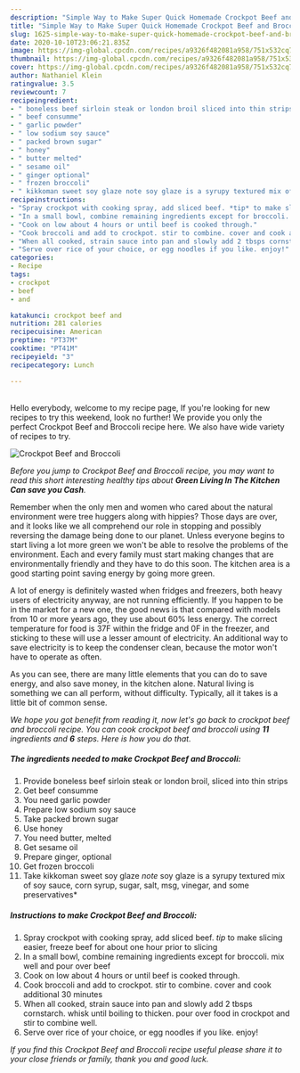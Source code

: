 ```yaml
---
description: "Simple Way to Make Super Quick Homemade Crockpot Beef and Broccoli"
title: "Simple Way to Make Super Quick Homemade Crockpot Beef and Broccoli"
slug: 1625-simple-way-to-make-super-quick-homemade-crockpot-beef-and-broccoli
date: 2020-10-10T23:06:21.835Z
image: https://img-global.cpcdn.com/recipes/a9326f482081a958/751x532cq70/crockpot-beef-and-broccoli-recipe-main-photo.jpg
thumbnail: https://img-global.cpcdn.com/recipes/a9326f482081a958/751x532cq70/crockpot-beef-and-broccoli-recipe-main-photo.jpg
cover: https://img-global.cpcdn.com/recipes/a9326f482081a958/751x532cq70/crockpot-beef-and-broccoli-recipe-main-photo.jpg
author: Nathaniel Klein
ratingvalue: 3.5
reviewcount: 7
recipeingredient:
- " boneless beef sirloin steak or london broil sliced into thin strips"
- " beef consumme"
- " garlic powder"
- " low sodium soy sauce"
- " packed brown sugar"
- " honey"
- " butter melted"
- " sesame oil"
- " ginger optional"
- " frozen broccoli"
- " kikkoman sweet soy glaze note soy glaze is a syrupy textured mix of soy sauce corn syrup sugar salt msg vinegar and some preservatives"
recipeinstructions:
- "Spray crockpot with cooking spray, add sliced beef. *tip* to make slicing easier, freeze beef for about one hour prior to slicing"
- "In a small bowl, combine remaining ingredients except for broccoli. mix well and pour over beef"
- "Cook on low about 4 hours or until beef is cooked through."
- "Cook broccoli and add to crockpot. stir to combine. cover and cook additional 30 minutes"
- "When all cooked, strain sauce into pan and slowly add 2 tbsps cornstarch. whisk until boiling to thicken. pour over food in crockpot and stir to combine well."
- "Serve over rice of your choice, or egg noodles if you like. enjoy!"
categories:
- Recipe
tags:
- crockpot
- beef
- and

katakunci: crockpot beef and 
nutrition: 281 calories
recipecuisine: American
preptime: "PT37M"
cooktime: "PT41M"
recipeyield: "3"
recipecategory: Lunch

---
```

<br>
Hello everybody, welcome to my recipe page, If you're looking for new recipes to try this weekend, look no further! We provide you only the perfect Crockpot Beef and Broccoli recipe here. We also have wide variety of recipes to try.
<br>


![Crockpot Beef and Broccoli](https://img-global.cpcdn.com/recipes/a9326f482081a958/751x532cq70/crockpot-beef-and-broccoli-recipe-main-photo.jpg)

<i>Before you jump to Crockpot Beef and Broccoli recipe, you may want to read this short interesting healthy tips about 
<strong>Green Living In The Kitchen Can save you Cash</strong>.</i>
</br>

Remember when the only men and women who cared about the natural environment were tree huggers along with hippies? Those days are over, and it looks like we all comprehend our role in stopping and possibly reversing the damage being done to our planet. Unless everyone begins to start living a lot more green we won't be able to resolve the problems of the environment. Each and every family must start making changes that are environmentally friendly and they have to do this soon. The kitchen area is a good starting point saving energy by going more green.

A lot of energy is definitely wasted when fridges and freezers, both heavy users of electricity anyway, are not running efficiently. If you happen to be in the market for a new one, the good news is that compared with models from 10 or more years ago, they use about 60% less energy. The correct temperature for food is 37F within the fridge and 0F in the freezer, and sticking to these will use a lesser amount of electricity. An additional way to save electricity is to keep the condenser clean, because the motor won't have to operate as often.

As you can see, there are many little elements that you can do to save energy, and also save money, in the kitchen alone. Natural living is something we can all perform, without difficulty. Typically, all it takes is a little bit of common sense.


<i>We hope you got benefit from reading it, now let's go back to crockpot beef and broccoli recipe. You can cook crockpot beef and broccoli using <strong>11</strong> ingredients and <strong>6</strong> steps. Here is how you do that.
</i>

##### The ingredients needed to make Crockpot Beef and Broccoli:

1. Provide  boneless beef sirloin steak or london broil, sliced into thin strips
1. Get  beef consumme
1. You need  garlic powder
1. Prepare  low sodium soy sauce
1. Take  packed brown sugar
1. Use  honey
1. You need  butter, melted
1. Get  sesame oil
1. Prepare  ginger, optional
1. Get  frozen broccoli
1. Take  kikkoman sweet soy glaze *note* soy glaze is a syrupy textured mix of soy sauce, corn syrup, sugar, salt, msg, vinegar, and some preservatives*


##### Instructions to make Crockpot Beef and Broccoli:

1. Spray crockpot with cooking spray, add sliced beef. *tip* to make slicing easier, freeze beef for about one hour prior to slicing
1. In a small bowl, combine remaining ingredients except for broccoli. mix well and pour over beef
1. Cook on low about 4 hours or until beef is cooked through.
1. Cook broccoli and add to crockpot. stir to combine. cover and cook additional 30 minutes
1. When all cooked, strain sauce into pan and slowly add 2 tbsps cornstarch. whisk until boiling to thicken. pour over food in crockpot and stir to combine well.
1. Serve over rice of your choice, or egg noodles if you like. enjoy!


<i>If you find this Crockpot Beef and Broccoli recipe useful please share it to your close friends or family, thank you and good luck.</i>
